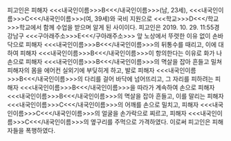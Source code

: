 피고인은 피해자 <<<내국인이름>>>B<<</내국인이름>>>(남, 23세), <<<내국인이름>>>C<<</내국인이름>>>(여, 39세)와 국비 지원으로 <<<학교>>>D<<</학교>>>학교에서 함께 수업을 받으며 알게 된 사이이다.
피고인은 2019. 10. 29. 11:55경 강남구 <<<구아래주소>>>E<<</구아래주소>>> 앞 노상에서 뚜렷한 이유 없이 손바닥으로 피해자 <<<내국인이름>>>B<<</내국인이름>>>의 뒤통수를 때리고, 이에 대하여 피해자 <<<내국인이름>>>B<<</내국인이름>>>이 항의한다는 이유로 화가 나손으로 피해자 <<<내국인이름>>>B<<</내국인이름>>>의 멱살을 잡아 흔들고 밀쳐 피해자의 몸을 에어컨 실외기에 부딪히게 하고, 발로 피해자 <<<내국인이름>>>B<<</내국인이름>>>의 다리를 걸어 바닥에 넘어뜨리고, 그 자리를 피하려는 피해자 <<<내국인이름>>>B<<</내국인이름>>>을 따라가 계속하여 손으로 피해자 <<<내국인이름>>>B<<</내국인이름>>>의 멱살을 잡아 흔들고, 이를 말리는 피해자 <<<내국인이름>>>C<<</내국인이름>>>의 어깨를 손으로 밀치고, 피해자 <<<내국인이름>>>C<<</내국인이름>>>의 얼굴을 손가락으로 찌르고, 피해자 <<<내국인이름>>>C<<</내국인이름>>>의 옆구리를 주먹으로 가격하였다.
이로써 피고인은 피해자들을 폭행하였다.